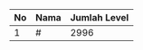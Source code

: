 | No | Nama            | Jumlah Level |
|----|-----------------|--------------|
| 1  | #    |    2996        |
